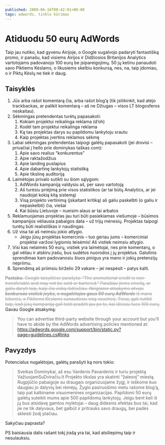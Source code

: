 ```yaml
---
published: 2009-06-16T00:42:01+00:00
tags: adwords, tinklo kūrimas
---
```


# Atiduodu 50 eurų AdWords

<p>Taip jau nutiko, kad gyvenu Airijoje, o Google sugalvojo padaryti fantastišką promo, ir panašu, kad visiems Airijos ir Didžiosios Britanijos Analytics vartotojams padovanojo 100 eurų be įsipareigojimų. 50 jų ketinu panaudoti savo Piktiems Kėslams, o likusiems skelbiu konkursą, nes, na, taip įdomiau, o ir Piktų Kėslų ne tiek ir daug.<br>
<span id="more-93"></span></p>
<h2>Taisyklės</h2>
<ol>
<li>Jūs arba rašot komentarą čia, arba rašot blog’ą (tik įsitikinkit, kad atėjo trackbackas, ar palikit komentarą – aš ne Džiugas – visos LT blogosferos neskaitau).</li>
<li>Sėkmingas pretendentas turėtų papasakoti:
<ol>
<li>Kokiam projektui reikalinga reklama (d’oh)</li>
<li>Kodėl tam projektui reikalinga reklama</li>
<li>Ką tas projektas darys su papildomu lankytoju srautu</li>
<li>Kaip projektas įvertins reklamos sėkmę</li>
</ol>
</li>
<li>Labai sėkmingas pretendentas taipogi galėtų papasakoti (jei drovisi – privačiai į hello prie dominykas taškas com):
<ol>
<li>Apie savo realius “konkurentus”</li>
<li>Apie raktažodžius</li>
<li>Apie landing puslapius</li>
<li>Apie dabartinę lankytojų statistiką</li>
<li>Apie tikslinę auditoriją</li>
</ol>
</li>
<li>Laimėtojas privalo sutikti su šiom sąlygom:
<ol>
<li>AdWords kampaniją valdysiu aš, per savo vartotoją</li>
<li>Aš turėsiu priėjimą prie visos statistikos (ar tai būtų Analytics, ar jei naudojat kokią kitą sistemą)</li>
<li>Visą projekto vertinimą (įskaitant kritiką) aš galiu paskelbti (o galiu ir nepaskelbti) čia, viešai</li>
<li>Kai būsiu Lietuvoje – nueisim alaus ar tai arbatos</li>
</ol>
</li>
<li>Reklamuojamas projektas jau turi būti pasiekiamas viešumoje – būsimos kampanijos vėliausia pabaigos data – už trijų mėnesių. Projektas taipogi turėtų būti realistiškas ir naudingas.</li>
<li>Už visa tai aš neimsiu jokio atlygio.
<ul>
<li>Jeigu jūsų projektas komercinis – tuo geriau jums – komerciniai projektai varžosi lygiomis teisėmis! Aš vistiek neimsiu atlygio.</li>
</ul>
</li>
<li>Visi kas nelaimės 50 eurų, vistiek yra laimėtojai, nes prie komentarų, o gal vėliau ir atskiru įrašu, bus sudėtos nuorodos į jų projektus. Galutinis sprendimas kam padovanosiu šiuos pinigus yra mano ir jokių pretenzijų nepriimu.</li>
<li>Sprendimą aš priimsiu birželio 29 vakare – jei nespėsit – patys kalti.</li>
</ol>
<p><del style="color:#999;"><strong>Pastaba.</strong> Google taisyklėse parašyta: “The promotional credit is non-transferable and may not be sold or bartered.” Parašiau jiems emeilą, ar galiu daryti taip, kaip čia viską išdėsčiau. <em>Neigiamo atsakymo atveju <strong>konkursas vistiek įvyks, o nugalėtojas gaus 50 eurų AdWords</strong></em> iš mano kišenės, o Piktiems Kėslams sunaudosiu visą voucherį. Tiesa, gali nutikti taip, kad jūsų kampaniją gali tekti pradėti jau po to, kai išleisiu tuos 100 eurų.</del> Gavau Google atsakymą:</p>
<blockquote><p>You can advertise third-party website through your account but you’ll have to abide by the AdWords advertising policies mentioned at: <a href="https://adwords.google.com/support/bin/static.py?page=guidelines.cs#links">https://adwords.google.com/support/bin/static.py?page=guidelines.cs#links</a></p>
</blockquote>
<h2>Pavyzdys</h2>
<p>Potencialus nugalėtojas, galėtų parašyti ką nors tokio:</p>
<blockquote><p>Sveikas Dominykai, aš esu Vardenis Pavardenis ir turiu projektą VažiuojamSuDviračiu.lt Projekto tikslas yra skatinti “žalesnį” miestą. Rugpjūčio pabaigoje su draugais organizuojame žygį, ir ieškome kuo daugiau jo dalyvių bei rėmėjų. Žygio pasiruošimo metu rašome blog’ą, taip pat kalbiname visuomenines organizacijas. Papildomi 50 eurų galėtų suteikti mums apie 500 papildomų lankytojų. Jeigu bent keli iš jų bus atsidavę gamtos mylėtojai – daug didesnis efektas bus tai, kad jie ne tik dalyvaus, bet galbūt ir pritrauks savo draugų, bei padės skleisti žodį plačiau.</p>
</blockquote>
<p>Sakyčiau paprasta?</p>
<p>PS baisiausia dalis rašant tokį įrašą yra tai, kad atsiliepimų taip ir nesulauksiu.</p>